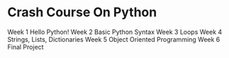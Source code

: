 # Crash Course On Python
Week 1 Hello Python!
Week 2 Basic Python Syntax
Week 3 Loops
Week 4 Strings, Lists, Dictionaries 
Week 5 Object Oriented Programming
Week 6 Final Project
